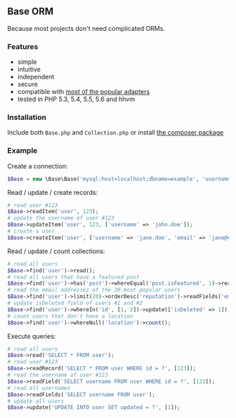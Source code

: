 ## Base ORM

Because most projects don't need complicated ORMs.

### Features

- simple
- intuitive
- independent
- secure
- compatible with [most of the popular adapters](http://php.net/manual/en/pdo.drivers.php)
- tested in PHP 5.3, 5.4, 5.5, 5.6 and hhvm

### Installation

Include both `Base.php` and `Collection.php` or install [the composer package](https://packagist.org/packages/erusev/base)

### Example

Create a connection:
```php
$Base = new \Base\Base('mysql:host=localhost;dbname=example', 'username', 'password');
```

Read / update / create records:
```php
# read user #123
$Base->readItem('user', 123);
# update the username of user #123
$Base->updateItem('user', 123, ['username' => 'john.doe']);
# create a user
$Base->createItem('user', ['username' => 'jane.doe', 'email' => 'jane@example.com']);
```

Read / update / count collections:
```php
# read all users
$Base->find('user')->read();
# read all users that have a featured post
$Base->find('user')->has('post')->whereEqual('post.isFeatured', 1)->read();
# read the email addresses of the 20 most popular users
$Base->find('user')->limit(20)->orderDesc('reputation')->readFields('email');
# update isDeleted field of users #1 and #2
$Base->find('user')->whereIn('id', [1, 2])->update(['isDeleted' => 1]);
# count users that don't have a location
$Base->find('user')->whereNull('location')->count();
```

Execute queries:
```php
# read all users
$Base->read('SELECT * FROM user');
# read user #123
$Base->readRecord('SELECT * FROM user WHERE id = ?', [123]);
# read the username of user #123
$Base->readField('SELECT username FROM user WHERE id = ?', [123]);
# read all usernames
$Base->readFields('SELECT username FROM user');
# update all users
$Base->update('UPDATE INTO user SET updated = ?', [1]);
```

